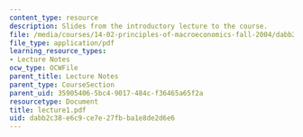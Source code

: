 ```yaml
---
content_type: resource
description: Slides from the introductory lecture to the course.
file: /media/courses/14-02-principles-of-macroeconomics-fall-2004/dabb2c38e6c9ce7e27fbba1e8de2d6e6_lecture1.pdf
file_type: application/pdf
learning_resource_types:
- Lecture Notes
ocw_type: OCWFile
parent_title: Lecture Notes
parent_type: CourseSection
parent_uid: 35905406-5bc4-9017-484c-f36465a65f2a
resourcetype: Document
title: lecture1.pdf
uid: dabb2c38-e6c9-ce7e-27fb-ba1e8de2d6e6
---
```

